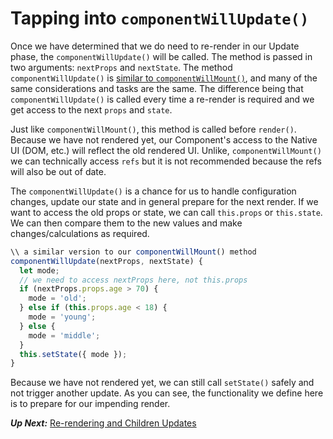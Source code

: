 # Tapping into `componentWillUpdate()`
 Once we have determined that we do need to re-render in our Update phase, the `componentWillUpdate()` will be called. The method is passed in two arguments: `nextProps` and `nextState`. The method `componentWillUpdate()` is [similar to `componentWillMount()`](../birth/premounting_with_componentwillmount.md), and many of the same considerations and tasks are the same. The difference being that `componentWillUpdate()` is called every time a re-render is required and we get access to the next `props` and `state`.
 
 Just like `componentWillMount()`, this method is called before `render()`. Because we have not rendered yet, our Component's access to the Native UI (DOM, etc.) will reflect the old rendered UI. Unlike, `componentWillMount()` we can technically access `refs` but it is not recommended because the refs will also be out of date.

The `componentWillUpdate()` is a chance for us to handle configuration changes, update our state and in general prepare for the next render. If we want to access the old props or state, we can call `this.props` or `this.state`. We can then compare them to the new values and make changes/calculations as required.

```javascript
\\ a similar version to our componentWillMount() method
componentWillUpdate(nextProps, nextState) {
  let mode;
  // we need to access nextProps here, not this.props
  if (nextProps.props.age > 70) {
    mode = 'old';
  } else if (this.props.age < 18) {
    mode = 'young';
  } else {
    mode = 'middle';
  }
  this.setState({ mode });
}
```
 
Because we have not rendered yet, we can still call `setState()` safely and not trigger another update. As you can see, the functionality we define here is to prepare for our impending render.

***Up Next:*** [Re-rendering and Children Updates](rerendering_and_children_updates.md)